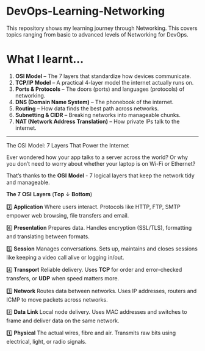 # DevOps-Learning-Networking

This repository shows my learning journey through Networking. This covers topics ranging from basic to advanced levels of Networking for DevOps.  

# What I learnt...

1. **OSI Model** – The 7 layers that standardize how devices communicate.
2. **TCP/IP Model** – A practical 4-layer model the internet actually runs on.
3. **Ports & Protocols** – The doors (ports) and languages (protocols) of networking.
4. **DNS (Domain Name System)** – The phonebook of the internet.
5. **Routing** – How data finds the best path across networks.
6. **Subnetting & CIDR** – Breaking networks into manageable chunks.
7. **NAT (Network Address Translation)** – How private IPs talk to the internet.

---

The OSI Model: 7 Layers That Power the Internet

Ever wondered how your app talks to a server across the world? Or why you don’t need to worry about whether your laptop is on Wi-Fi or Ethernet?

That’s thanks to the 𝐎𝐒𝐈 𝐌𝐨𝐝𝐞𝐥 - 7 logical layers that keep the network tidy and manageable.

𝐓𝐡𝐞 𝟕 𝐎𝐒𝐈 𝐋𝐚𝐲𝐞𝐫𝐬 (𝐓𝐨𝐩 ↓ 𝐁𝐨𝐭𝐭𝐨𝐦)

7️⃣ 𝐀𝐩𝐩𝐥𝐢𝐜𝐚𝐭𝐢𝐨𝐧 
Where users interact. Protocols like HTTP, FTP, SMTP empower web browsing, file transfers and email. 

6️⃣ 𝐏𝐫𝐞𝐬𝐞𝐧𝐭𝐚𝐭𝐢𝐨𝐧 
Prepares data. Handles encryption (SSL/TLS), formatting and translating between formats. 

5️⃣ 𝐒𝐞𝐬𝐬𝐢𝐨𝐧 
Manages conversations. Sets up, maintains and closes sessions like keeping a video call alive or logging in/out. 

4️⃣ 𝐓𝐫𝐚𝐧𝐬𝐩𝐨𝐫𝐭 
Reliable delivery. Uses 𝐓𝐂𝐏 for order and error-checked transfers, or 𝐔𝐃𝐏 when speed matters more. 

3️⃣ 𝐍𝐞𝐭𝐰𝐨𝐫𝐤 
Routes data between networks. Uses IP addresses, routers and ICMP to move packets across networks. 

2️⃣ 𝐃𝐚𝐭𝐚 𝐋𝐢𝐧𝐤 
Local node delivery. Uses MAC addresses and switches to frame and deliver data on the same network. 

1️⃣ 𝐏𝐡𝐲𝐬𝐢𝐜𝐚𝐥 
The actual wires, fibre and air. Transmits raw bits using electrical, light, or radio signals.
